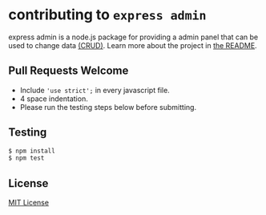 # contributing to `express admin`

express admin is a node.js package for providing a admin panel that can be used to change data [(CRUD)](https://en.wikipedia.org/wiki/Create,_read,_update_and_delete). Learn more about the project in [the README](README.md).

## Pull Requests Welcome

* Include `'use strict';` in every javascript file.
* 4 space indentation.
* Please run the testing steps below before submitting.

## Testing

```bash
$ npm install
$ npm test
```

## License

[MIT License](http://www.opensource.org/licenses/mit-license.php)